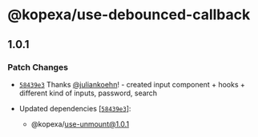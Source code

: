 # @kopexa/use-debounced-callback

## 1.0.1

### Patch Changes

- [`58439e3`](https://github.com/kopexa-grc/sight/commit/58439e37772afead2f7d2828952cdcc0ba3cd5cc) Thanks [@juliankoehn](https://github.com/juliankoehn)! - created input component + hooks + different kind of inputs, password, search

- Updated dependencies [[`58439e3`](https://github.com/kopexa-grc/sight/commit/58439e37772afead2f7d2828952cdcc0ba3cd5cc)]:
  - @kopexa/use-unmount@1.0.1
